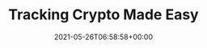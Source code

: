 ---
date: 2021-05-26T06:58:58+00:00

url: /lp/crypto-tracking
type: lp/crypto-tracking
content_class: landing-page home home-crypto

title: Tracking <span class="is-green">Crypto</span> Made Easy
Description: It’s never been easier to track your Crypto. With Claritus you can track all your currencies, assets and investments in one place.
thumbnail: /images/section-hero-crypto.png
heroText: It’s never been easier to track your Crypto. With Claritus you can track all your currencies, assets and investments in one place.
heroImg: /images/section-hero-crypto.png

section1Title: Coin Tracking
section1Text: With more than 6,000 cryptocurrencies, you can track your returns for one or all of your coins in one place.
section1Img: /images/section-2-crypto.png
section1ImgLazy: /images/section-2-crypto-min.png

section2Title: Nurture and Grow
section2Text: Increase your wealth by uploading your investment history and measuring your portfolio's performance over time easily and accurately.
section2Img: /images/section-3-crypto.png
section2ImgLazy: /images/section-3-crypto-min.png

section3Title: All in One Place
section3Text: Aggregate the same coin in multiple locations in a single crypto portfolio so that you can clearly see your diversification, crypto returns and more.
section3Img: /images/section-4-crypto.png
section3ImgLazy: /images/section-4-crypto-min.png

section4Title: Clear & Concise
section4Text: At Claritus, we believe that you should have a clear, and understandable view of your assets and investments - without requiring a Master’s degree in Finance!
section4Img: /images/clear-concise-crypto.svg
section4ImgLazy: /images/clear-concise-crypto-min.png

section5Title: What our early adopters saying about us...
testimonials:
    - title: fantastic! The app is really well designed, loads very fast and I really appreciate the subtle details that have been included. I'm very happy to have found it.
      author: Richard F.
    - title: I really like using Claritus to keep track of all my assets and liabilities.
      author: Andress T.
    - title: I'm really excited to switch to Claritus as my primary tool and replace my old spreadsheet.
      author: Mike M.

section7Title: Privacy and Security Guaranteed
section7Text: We know your privacy and security are of the utmost importance to you, which is why we are committed to the highest standards of data security and encryption. With Claritus, you know your data is <span class="is-underline">for your eyes only</span>.
section7Img: /images/section-5.jpg
section7ImgLazy: /images/section-5-min.jpg
---